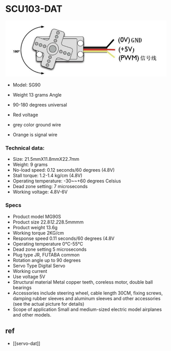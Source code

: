 
# SCU103-DAT 

![](17-10-17-21-06-2023.png)

- Model: SG90 
- Weight 13 grams Angle 
- 90-180 degrees universal

- Red voltage 
- grey color ground wire 
- Orange is signal wire

### Technical data:
- Size: 21.5mmX11.8mmX22.7mm
- Weight: 9 grams
- No-load speed: 0.12 seconds/60 degrees (4.8V)
- Stall torque: 1.2-1.4 kg/cm (4.8V)
- Operating temperature: -30~~+60 degrees Celsius
- Dead zone setting: 7 microseconds
- Working voltage: 4.8V-6V

### Specs
- Product model MG90S
- Product size 22.8*12.2*28.5mmmm
- Product weight 13.6g
- Working torque 2KG/cm
- Response speed 0.11 seconds/60 degrees (4.8V
- Operating temperature 0°C-55°C
- Dead zone setting 5 microseconds
- Plug type JR, FUTABA common
- Rotation angle up to 90 degrees
- Servo Type Digital Servo
- Working current   
- Use voltage 5V
- Structural material Metal copper teeth, coreless motor, double ball bearings
- Accessories include steering wheel, cable length 30CM, fixing screws, damping rubber sleeves and aluminum sleeves and other accessories (see the actual picture for details)
- Scope of application Small and medium-sized electric model airplanes and other models.


## ref 

- [[servo-dat]]